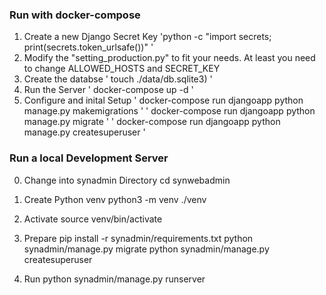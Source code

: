 ### Run with docker-compose

1) Create a new Django Secret Key
'python -c "import secrets; print(secrets.token_urlsafe())" '
2) Modify the "setting_production.py" to fit your needs. At least you need to change ALLOWED_HOSTS and SECRET_KEY
3) Create the databse
' touch ./data/db.sqlite3) '
4) Run the Server
' docker-compose up -d '
5) Configure and inital Setup
' docker-compose run djangoapp python manage.py makemigrations '
' docker-compose run djangoapp python manage.py migrate '
' docker-compose run djangoapp python manage.py createsuperuser '

### Run a local Development Server
0) Change into synadmin Directory
cd synwebadmin

1) Create Python venv
python3 -m venv ./venv

2) Activate
source venv/bin/activate

3) Prepare
pip install -r synadmin/requirements.txt
python synadmin/manage.py migrate
python synadmin/manage.py createsuperuser

4) Run
python synadmin/manage.py runserver
